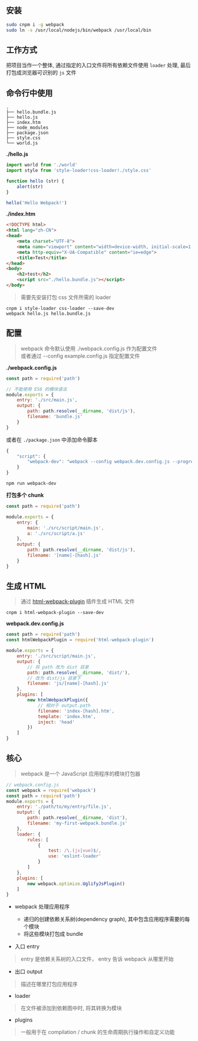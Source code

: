 ## 安装

```bash
sudo cnpm i -g webpack
sudo ln -s /usr/local/nodejs/bin/webpack /usr/local/bin
```

## 工作方式
把项目当作一个整体, 通过指定的入口文件将所有依赖文件使用 `loader` 处理, 最后打包成浏览器可识别的 `js` 文件

## 命令行中使用

```shell
.  
├── hello.bundle.js  
├── hello.js  
├── index.htm  
├── node_modules  
├── package.json  
├── style.css  
└── world.js  
```

**./hello.js**

```javascript
import world from './world'
import style from 'style-loader!css-loader!./style.css'

function hello (str) {
    alert(str)
}

hello('Hello Webpack!')
```

**./index.htm**
```html
<!DOCTYPE html>
<html lang="zh-CN">
<head>
    <meta charset="UTF-8">
    <meta name="viewport" content="width=device-width, initial-scale=1.0">
    <meta http-equiv="X-UA-Compatible" content="ie=edge">
    <title>Test</title>
</head>
<body>
    <h2>test</h2>
    <script src="./hello.bundle.js"></script>
</body>
```

> 需要先安装打包 css 文件所需的 loader

```shell
cnpm i style-loader css-loader --save-dev
webpack hello.js hello.bundle.js
```

## 配置
> webpack 命令默认使用 ./webpack.config.js 作为配置文件  
或者通过 --config example.config.js 指定配置文件

**./webpack.config.js**
```javascript
const path = require('path')

// 不能使用 ES6 的模块语法
module.exports = {
    entry: './src/main.js',
    output: {
        path: path.resolve(__dirname, 'dist/js'),
        filename: 'bundle.js'
    }
}
```

或者在 `./package.json` 中添加命令脚本
```javascript
{
    "script": {
        "webpack-dev": "webpack --config webpack.dev.config.js --progress --display-modules --colors"
    }
}
```

```shell
npm run webpack-dev
```

**打包多个 chunk**
```javascript
const path = require('path')

module.exports = {
    entry: {
        main: './src/script/main.js',
        a: './src/script/a.js'
    },
    output: {
        path: path.resolve(__dirname, 'dist/js'),
        filename: '[name]-[hash].js'
    }
}
```

## 生成 HTML
> 通过 [html-webpack-plugin](https://www.npmjs.com/package/html-webpack-plugin) 插件生成 HTML 文件

```shell
cnpm i html-webpack-plugin --save-dev
```

**webpack.dev.config.js**
```javascript
const path = require('path')
const htmlWebpackPlugin = require('html-webpack-plugin')

module.exports = {
    entry: './src/script/main.js',
    output: {
        // 将 path 改为 dist 目录
        path: path.resolve(__dirname, 'dist/'),
        // 改为 dist/js 目录下
        filename: 'js/[name]-[hash].js'
    },
    plugins: [
        new htmlWebpackPlugin({
            // 相对于 output.path
            filename: 'index-[hash].htm',
            template: 'index.htm',
            inject: 'head'
        })
    ]
}
```

## 核心

> webpack 是一个 JavaScript 应用程序的模块打包器  

```javascript
// webpack.config.js
const webpack = require('webpack')
const path = require('path')
module.exports = {
    entry: './path/to/my/entry/file.js',
    output: {
        path: path.resolve(__dirname, 'dist'),
        filename: 'my-first-webpack.bundle.js'
    },
    loader: {
        rules: [
            {
                test: /\.(js|vue)$/,
                use: 'eslint-loader'
            }
        ]
    },
    plugins: [
        new webpack.optimize.UglifyJsPlugin()
    ]
}
```

* webpack 处理应用程序 
    - 递归的创建依赖关系树(dependency graph), 其中包含应用程序需要的每个模块
    - 将这些模块打包成 bundle

* 入口 entry
> entry 是依赖关系树的入口文件， entry 告诉 webpack 从哪里开始

* 出口 output
> 描述在哪里打包应用程序

* loader
> 在文件被添加到依赖图中时, 将其转换为模块

* plugins
> 一般用于在 compilation / chunk 的生命周期执行操作和自定义功能
